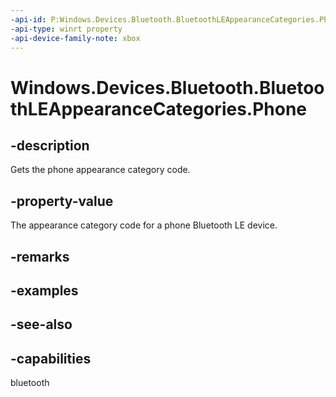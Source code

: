 ```yaml
---
-api-id: P:Windows.Devices.Bluetooth.BluetoothLEAppearanceCategories.Phone
-api-type: winrt property
-api-device-family-note: xbox
---
```


<!-- Property syntax
public ushort Phone { get; }
-->

# Windows.Devices.Bluetooth.BluetoothLEAppearanceCategories.Phone

## -description
Gets the phone appearance category code.

## -property-value
The appearance category code for a phone Bluetooth LE device.

## -remarks

## -examples

## -see-also

## -capabilities
bluetooth
